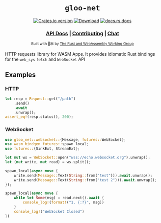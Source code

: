 <div align="center">

  <h1><code>gloo-net</code></h1>

  <p>
    <a href="https://crates.io/crates/gloo-net"><img src="https://img.shields.io/crates/v/gloo-net.svg?style=flat-square" alt="Crates.io version" /></a>
    <a href="https://crates.io/crates/gloo-net"><img src="https://img.shields.io/crates/d/gloo-net.svg?style=flat-square" alt="Download" /></a>
    <a href="https://docs.rs/gloo-net"><img src="https://img.shields.io/badge/docs-latest-blue.svg?style=flat-square" alt="docs.rs docs" /></a>
  </p>

  <h3>
    <a href="https://docs.rs/gloo-net">API Docs</a>
    <span> | </span>
    <a href="https://github.com/rustwasm/gloo/blob/master/CONTRIBUTING.md">Contributing</a>
    <span> | </span>
    <a href="https://discordapp.com/channels/442252698964721669/443151097398296587">Chat</a>
  </h3>

<sub>Built with 🦀🕸 by <a href="https://rustwasm.github.io/">The Rust and WebAssembly Working Group</a></sub>
</div>

HTTP requests library for WASM Apps. It provides idiomatic Rust bindings for the `web_sys` `fetch` and `WebSocket` API

## Examples

### HTTP

```rust
let resp = Request::get("/path")
    .send()
    .await
    .unwrap();
assert_eq!(resp.status(), 200);
```

### WebSocket

```rust
use gloo_net::websocket::{Message, futures::WebSocket};
use wasm_bindgen_futures::spawn_local;
use futures::{SinkExt, StreamExt};

let mut ws = WebSocket::open("wss://echo.websocket.org").unwrap();
let (mut write, mut read) = ws.split();

spawn_local(async move {
    write.send(Message::Text(String::from("test"))).await.unwrap();
    write.send(Message::Text(String::from("test 2"))).await.unwrap();
});

spawn_local(async move {
    while let Some(msg) = read.next().await {
        console_log!(format!("1. {:?}", msg))
    }
    console_log!("WebSocket Closed")
})
```
